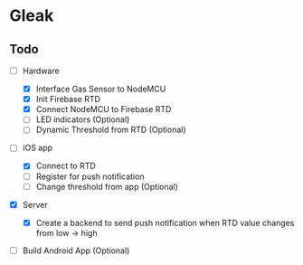 # Gleak

## Todo

- [ ] Hardware
    - [x] Interface Gas Sensor to NodeMCU
    - [x] Init Firebase RTD
    - [x] Connect NodeMCU to Firebase RTD
    - [ ] LED indicators (Optional)
    - [ ] Dynamic Threshold from RTD (Optional)
- [ ] iOS app 
    - [x] Connect to RTD
    - [ ] Register for push notification 
    - [ ] Change threshold from app (Optional)
- [x] Server
  - [x] Create a backend to send push notification when RTD value changes from low -> high
- [ ] Build Android App (Optional)

